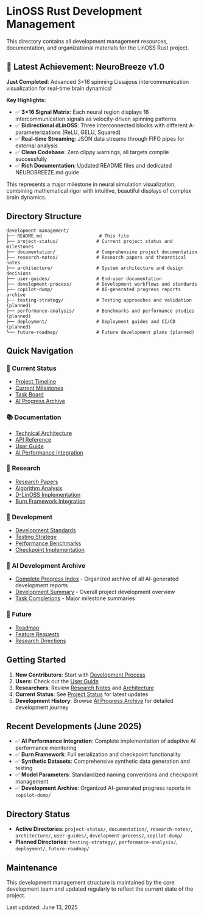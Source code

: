 # LinOSS Rust Development Management

This directory contains all development management resources, documentation, and organizational materials for the LinOSS Rust project.

## 🌊 Latest Achievement: NeuroBreeze v1.0

**Just Completed**: Advanced 3×16 spinning Lissajous intercommunication visualization for real-time brain dynamics!

**Key Highlights:**
- ✅ **3×16 Signal Matrix**: Each neural region displays 16 intercommunication signals as velocity-driven spinning patterns
- ✅ **Bidirectional dLinOSS**: Three interconnected blocks with different A-parameterizations (ReLU, GELU, Squared)
- ✅ **Real-time Streaming**: JSON data streams through FIFO pipes for external analysis
- ✅ **Clean Codebase**: Zero clippy warnings, all targets compile successfully
- ✅ **Rich Documentation**: Updated README files and dedicated NEUROBREEZE.md guide

This represents a major milestone in neural simulation visualization, combining mathematical rigor with intuitive, beautiful displays of complex brain dynamics.

## Directory Structure

```
development-management/
├── README.md                     # This file
├── project-status/              # Current project status and milestones
├── documentation/               # Comprehensive project documentation
├── research-notes/              # Research papers and theoretical notes
├── architecture/                # System architecture and design decisions
├── user-guides/                 # End-user documentation
├── development-process/         # Development workflows and standards
├── copilot-dump/                # AI-generated progress reports archive
├── testing-strategy/            # Testing approaches and validation (planned)
├── performance-analysis/        # Benchmarks and performance studies (planned)
├── deployment/                  # Deployment guides and CI/CD (planned)
└── future-roadmap/              # Future development plans (planned)
```

## Quick Navigation

### 🎯 Current Status
- [Project Timeline](project-status/timeline.md)
- [Current Milestones](project-status/milestones.md)
- [Task Board](project-status/task-board.md)
- [AI Progress Archive](copilot-dump/INDEX.md)

### 📚 Documentation
- [Technical Architecture](architecture/system-overview.md)
- [API Reference](documentation/api-reference.md)
- [User Guide](user-guides/getting-started.md)
- [AI Performance Integration](copilot-dump/AI_PERFORMANCE_INTEGRATION_COMPLETE.md)

### 🔬 Research
- [Research Papers](research-notes/papers.md)
- [Algorithm Analysis](research-notes/algorithm-analysis.md)
- [D-LinOSS Implementation](research-notes/dlinoss-research.md)
- [Burn Framework Integration](copilot-dump/BURN_SERIALIZATION_SUMMARY.md)

### 🚀 Development
- [Development Standards](development-process/coding-standards.md)
- [Testing Strategy](testing-strategy/test-plan.md)
- [Performance Benchmarks](performance-analysis/benchmarks.md)
- [Checkpoint Implementation](copilot-dump/CHECKPOINT_TESTING_COMPLETE.md)

### 🤖 AI Development Archive
- [Complete Progress Index](copilot-dump/INDEX.md) - Organized archive of all AI-generated development reports
- [Development Summary](copilot-dump/DEVELOPMENT_SUMMARY.md) - Overall project development overview
- [Task Completions](copilot-dump/TASK_COMPLETION_SUMMARY.md) - Major milestone summaries

### 🔮 Future
- [Roadmap](future-roadmap/roadmap.md)
- [Feature Requests](future-roadmap/feature-requests.md)
- [Research Directions](future-roadmap/research-directions.md)

## Getting Started

1. **New Contributors**: Start with [Development Process](development-process/onboarding.md)
2. **Users**: Check out the [User Guide](user-guides/getting-started.md)
3. **Researchers**: Review [Research Notes](research-notes/) and [Architecture](architecture/)
4. **Current Status**: See [Project Status](project-status/) for latest updates
5. **Development History**: Browse [AI Progress Archive](copilot-dump/INDEX.md) for detailed development journey

## Recent Developments (June 2025)

- ✅ **AI Performance Integration**: Complete implementation of adaptive AI performance monitoring
- ✅ **Burn Framework**: Full serialization and checkpoint functionality 
- ✅ **Synthetic Datasets**: Comprehensive synthetic data generation and testing
- ✅ **Model Parameters**: Standardized naming conventions and checkpoint management
- ✅ **Development Archive**: Organized AI-generated progress reports in `copilot-dump/`

## Directory Status

- **Active Directories**: `project-status/`, `documentation/`, `research-notes/`, `architecture/`, `user-guides/`, `development-process/`, `copilot-dump/`
- **Planned Directories**: `testing-strategy/`, `performance-analysis/`, `deployment/`, `future-roadmap/`

## Maintenance

This development management structure is maintained by the core development team and updated regularly to reflect the current state of the project.

Last updated: June 13, 2025
